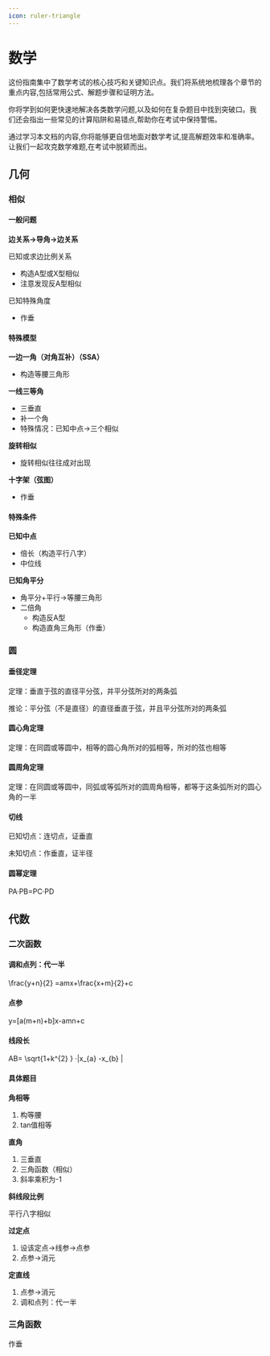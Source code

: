 ```yaml
---
icon: ruler-triangle
---
```


# 数学

这份指南集中了数学考试的核心技巧和关键知识点。我们将系统地梳理各个章节的重点内容,包括常用公式、解题步骤和证明方法。

你将学到如何更快速地解决各类数学问题,以及如何在复杂题目中找到突破口。我们还会指出一些常见的计算陷阱和易错点,帮助你在考试中保持警惕。

通过学习本文档的内容,你将能够更自信地面对数学考试,提高解题效率和准确率。让我们一起攻克数学难题,在考试中脱颖而出。

## 几何

### 相似

#### 一般问题

**边关系→导角→边关系**

已知或求边比例关系

* 构造A型或X型相似
* 注意发现反A型相似

已知特殊角度

* 作垂

#### 特殊模型

**一边一角（对角互补）（SSA）**

* 构造等腰三角形

**一线三等角**

* 三垂直
* 补一个角
* 特殊情况：已知中点→三个相似

**旋转相似**

* 旋转相似往往成对出现

**十字架（弦图）**

* 作垂

#### 特殊条件

**已知中点**

* 倍长（构造平行八字）
* 中位线

**已知角平分**

* 角平分+平行→等腰三角形
* 二倍角
  * 构造反A型
  * 构造直角三角形（作垂）

### 圆

#### 垂径定理

定理：垂直于弦的直径平分弦，并平分弦所对的两条弧

推论：平分弦（不是直径）的直径垂直于弦，并且平分弦所对的两条弧

#### 圆心角定理

定理：在同圆或等圆中，相等的圆心角所对的弧相等，所对的弦也相等

#### 圆周角定理

定理：在同圆或等圆中，同弧或等弧所对的圆周角相等，都等于这条弧所对的圆心角的一半

#### 切线

已知切点：连切点，证垂直

未知切点：作垂直，证半径

#### 圆幂定理

PA·PB=PC·PD

## 代数

### 二次函数

#### 调和点列：代一半

\frac{y+n}{2} =amx+\frac{x+m}{2}+c

#### 点参

y=\[a(m+n)+b]x-amn+c

#### 线段长

AB= \sqrt{1+k^{2} } ·|x\_{a} -x\_{b} |

#### 具体题目

**角相等**

1. 构等腰
2. tan值相等

**直角**

1. 三垂直
2. 三角函数（相似）
3. 斜率乘积为-1

**斜线段比例**

平行八字相似

**过定点**

1. 设该定点→线参→点参
2. 点参→消元

**定直线**

1. 点参→消元
2. 调和点列：代一半

### 三角函数

作垂

